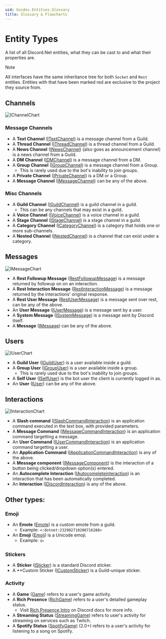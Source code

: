 ```yaml
---
uid: Guides.Entities.Glossary
title: Glossary & Flowcharts
---
```


# Entity Types

A list of all Discord.Net entities, what they can be cast to and what their properties are.

> [!NOTE]
> All interfaces have the same inheritance tree for both `Socket` and `Rest` entities.
> Entities with that have been marked red are exclusive to the project they source from.

## Channels

![IChannelChart](images/IChannel.png)

### Message Channels
* A **Text Channel** ([ITextChannel]) is a message channel from a Guild.
* A **Thread Channel** ([IThreadChannel]) is a thread channel from a Guild.
* A **News Channel** ([INewsChannel]) (also goes as announcement channel) is a news channel from a Guild.
* A **DM Channel** ([IDMChannel]) is a message channel from a DM.
* A **Group Channel** ([IGroupChannel]) is a message channel from a Group.
	- This is rarely used due to the bot's inability to join groups.
* A **Private Channel** ([IPrivateChannel]) is a DM or a Group.
* A **Message Channel** ([IMessageChannel]) can be any of the above.

### Misc Channels
* A **Guild Channel** ([IGuildChannel]) is a guild channel in a guild.
	- This can be any channels that may exist in a guild.
* A **Voice Channel** ([IVoiceChannel]) is a voice channel in a guild.
* A **Stage Channel** ([IStageChannel]) is a stage channel in a guild.
* A **Category Channel** ([ICategoryChannel]) is a category that
holds one or more sub-channels.
* A **Nested Channel** ([INestedChannel]) is a channel that can
exist under a category.

[INestedChannel]: xref:Discord.INestedChannel
[IGuildChannel]: xref:Discord.IGuildChannel
[IMessageChannel]: xref:Discord.IMessageChannel
[ITextChannel]: xref:Discord.ITextChannel
[IGroupChannel]: xref:Discord.IGroupChannel
[IDMChannel]: xref:Discord.IDMChannel
[IPrivateChannel]: xref:Discord.IPrivateChannel
[IVoiceChannel]: xref:Discord.IVoiceChannel
[ICategoryChannel]: xref:Discord.ICategoryChannel
[IChannel]: xref:Discord.IChannel
[IThreadChannel]: xref:Discord.IThreadChannel
[IStageChannel]: xref:Discord.IStageChannel
[INewsChannel]: xref:Discord.INewsChannel

## Messages

![IMessageChart](images/IMessage.png)

* A **Rest Followup Message** ([RestFollowupMessage]) is a message returned by followup on on an interaction.
* A **Rest Interaction Message** ([RestInteractionMessage]) is a message returned by the interactions' original response.
* A **Rest User Message** ([RestUserMessage]) is a message sent over rest, can be any of the above.
* An **User Message** ([IUserMessage]) is a message sent by a user.
* A **System Message** ([ISystemMessage]) is a message sent by Discord itself.
* A **Message** ([IMessage]) can be any of the above.

[RestFollowupMessage]: xref:Discord.Rest.RestFollowupMessage
[RestInteractionMessage]: xref:Discord.Rest.RestInteractionMessage
[RestUserMEssage]: xref:Discord.Rest.RestUserMessage
[IUserMessage]: xref:Discord.IUserMessage
[ISystemMessage]: xref:Discord.ISystemMessage
[IMessage]: xref:Discord.IMessage

## Users

![IUserChart](images/IUser.png)

* A **Guild User** ([IGuildUser]) is a user available inside a guild.
* A **Group User** ([IGroupUser]) is a user available inside a group.
	- This is rarely used due to the bot's inability to join groups.
* A **Self User** ([ISelfUser]) is the bot user the client is currently logged in as.
* An **User** ([IUser]) can be any of the above.

[IGuildUser]: xref:Discord.IGuildUser
[IGroupUser]: xref:Discord.IGroupUser
[ISelfUser]: xref:Discord.ISelfUser
[IUser]: xref:Discord.IUser

## Interactions

![IInteractionChart](images/IInteraction.png)

* A **Slash command** ([ISlashCommandInteraction]) is an application command executed in the text box, with provided parameters.
* A **Message Command** ([IMessageCommandInteraction]) is an application command targetting a message.
* An **User Command** ([IUserCommandInteraction]) is an application command targetting a user.
* An **Application Command** ([IApplicationCommandInteraction]) is any of the above.
* A **Message component** ([IMessageComponent]) is the interaction of a button being clicked/dropdown option(s) entered.
* An **Autocomplete Interaction** ([IAutocompleteinteraction]) is an interaction that has been automatically completed.
* An **Interaction** ([IDiscordInteraction]) is any of the above.

[ISlashCommandInteraction]: xref:Discord.ISlashCommandInteraction
[IMessageCommandInteraction]: xref:Discord.IMessageCommandInteraction
[IUserCommandInteraction]: xref:Discord.IUserCommandInteraction
[IApplicationCommandInteraction]: xref:Discord.IApplicationCommandInteraction
[IMessageComponent]: xref:Discord.IMessageComponent
[IAutocompleteinteraction]: xref:Discord.IAutocompleteInteraction
[IDiscordInteraction]: xref:Discord.IDiscordInteraction

## Other types:

### Emoji

* An **Emote** ([Emote]) is a custom emote from a guild.
	- Example: `<:dotnet:232902710280716288>`
* An **Emoji** ([Emoji]) is a Unicode emoji.
	- Example: `👍`

[Emote]: xref:Discord.Emote
[Emoji]: xref:Discord.Emoji

### Stickers

* A **Sticker** ([ISticker]) is a standard Discord sticker.
* A **Custom Sticker ([ICustomSticker]) is a Guild-unique sticker.

[ISticker]: xref:Discord.ISticker
[ICustomSticker]: xref:Discord.ICustomSticker

### Activity

* A **Game** ([Game]) refers to a user's game activity.
* A **Rich Presence** ([RichGame]) refers to a user's detailed
gameplay status.
	- Visit [Rich Presence Intro] on Discord docs for more info.
* A **Streaming Status** ([StreamingGame]) refers to user's activity
for streaming on services such as Twitch.
* A **Spotify Status** ([SpotifyGame]) (2.0+) refers to a user's
activity for listening to a song on Spotify.

[Game]: xref:Discord.Game
[RichGame]: xref:Discord.RichGame
[StreamingGame]: xref:Discord.StreamingGame
[SpotifyGame]: xref:Discord.SpotifyGame
[Rich Presence Intro]: https://discord.com/developers/docs/rich-presence/best-practices
